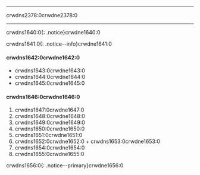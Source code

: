 * * *

crwdns2378:0crwdne2378:0

* * *

crwdns1640:0{: .notice}crwdne1640:0

crwdns1641:0{: .notice--info}crwdne1641:0

#### crwdns1642:0crwdne1642:0

+ crwdns1643:0crwdne1643:0
+ crwdns1644:0crwdne1644:0
+ crwdns1645:0crwdne1645:0

#### crwdns1646:0crwdne1646:0

  1. crwdns1647:0crwdne1647:0
  2. crwdns1648:0crwdne1648:0
  3. crwdns1649:0crwdne1649:0
  4. crwdns1650:0crwdne1650:0
  5. crwdns1651:0crwdne1651:0
  6. crwdns1652:0crwdne1652:0 
    + crwdns1653:0crwdne1653:0
  7. crwdns1654:0crwdne1654:0
  8. crwdns1655:0crwdne1655:0

crwdns1656:0{: .notice--primary}crwdne1656:0